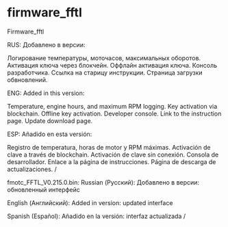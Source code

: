 # firmware_fftl

Firmware_fftl



RUS:
Добавлено в версии:

Логирование температуры, моточасов, максимальных оборотов.
Активация ключа через блокчейн.
Оффлайн активация ключа.
Консоль разработчика.
Ссылка на старицу инструкции.
Страница загрузки обвновлений.

ENG:
Added in this version:

Temperature, engine hours, and maximum RPM logging.
Key activation via blockchain.
Offline key activation.
Developer console.
Link to the instruction page.
Update download page.

ESP:
Añadido en esta versión:

Registro de temperatura, horas de motor y RPM máximas.
Activación de clave a través de blockchain.
Activación de clave sin conexión.
Consola de desarrollador.
Enlace a la página de instrucciones.
Página de descarga de actualizaciones. /



fmotc_FFTL_V0.215.0.bin:
Russian (Русский):
Добавлено в версии:
обновленный интерфейс

English (Английский):
Added in version:
updated interface

Spanish (Español):
Añadido en la versión:
interfaz actualizada /



